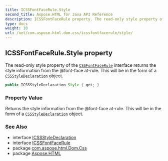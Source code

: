 ```yaml
---
title: ICSSFontFaceRule.Style
second_title: Aspose.HTML for Java API Reference
description: ICSSFontFaceRule property. The read-only style property of the CSSFontFaceRule interface returns the style information from the font-face at-rule. This will be in the form of a CSSStyleDeclaration object
type: docs
weight: 10
url: /net/com.aspose.html.dom.css/icssfontfacerule/style/
---
```

## ICSSFontFaceRule.Style property

The read-only style property of the [`CSSFontFaceRule`](../) interface returns the style information from the @font-face at-rule. This will be in the form of a [`CSSStyleDeclaration`](../../icssstyledeclaration/) object.

```java
public ICSSStyleDeclaration Style { get; }
```

### Property Value

Returns the style information from the @font-face at-rule. This will be in the form of a [`CSSStyleDeclaration`](../../icssstyledeclaration/) object.

### See Also

* interface [ICSSStyleDeclaration](../../icssstyledeclaration/)
* interface [ICSSFontFaceRule](../)
* package [com.aspose.html.Dom.Css](../../icssfontfacerule/)
* package [Aspose.HTML](../../../)

